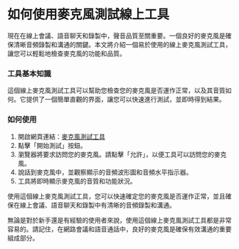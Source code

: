 如何使用麥克風測試線上工具
=============

現在在線上會議、語音聊天和錄製中，聲音品質至關重要。一個良好的麥克風是確保清晰音頻錄製和溝通的關鍵。本文將介紹一個易於使用的線上麥克風測試工具，讓您可以輕鬆地檢查麥克風的功能和品質。

### 工具基本知識

這個線上麥克風測試工具可以幫助您檢查您的麥克風是否運作正常，以及其音質如何。它提供了一個簡單直觀的界面，讓您可以快速進行測試，並即時得到結果。

### 如何使用

1. 開啟網頁連結：[麥克風測試工具](https://www.onlinecalculatorsfree.com/zh-tw/tools/microphone-test.html)
2. 點擊「開始測試」按鈕。
3. 瀏覽器將要求訪問您的麥克風。請點擊「允許」，以便工具可以訪問您的麥克風。
4. 說話到麥克風中，並觀察顯示的音頻波形圖和音頻水平指示器。
5. 工具將即時顯示麥克風的音質和功能狀況。

使用這個線上麥克風測試工具，您可以快速確定您的麥克風是否運作正常，並且確保在線上會議、語音聊天和錄製中有清晰的音頻錄製和溝通。

無論是對於新手還是有經驗的使用者來說，使用這個線上麥克風測試工具都是非常容易的。請記住，在網路會議和語音通話中，良好的麥克風是確保有效溝通的重要組成部分。